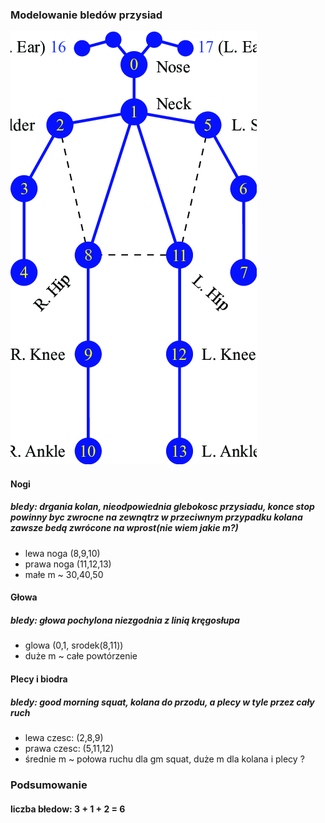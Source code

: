 ### Modelowanie bledów przysiad

![Image](coco)
#### Nogi 
##### bledy: drgania kolan, nieodpowiednia glebokosc przysiadu, konce stop powinny byc zwrocne na zewnątrz w przeciwnym przypadku kolana zawsze bedą zwrócone na wprost(nie wiem jakie m?)
- lewa noga (8,9,10)
- prawa noga (11,12,13)
- małe m ~ 30,40,50
#### Głowa
##### bledy: głowa pochylona niezgodnia z linią kręgosłupa
- glowa (0,1, srodek(8,11)) 
- duże m ~ całe powtórzenie

#### Plecy i biodra
##### bledy: good morning squat, kolana do przodu, a plecy w tyle przez cały ruch
- lewa czesc: (2,8,9)
- prawa czesc: (5,11,12)
- średnie m ~ połowa ruchu dla gm squat, duże m dla kolana i plecy ?

### Podsumowanie
#### liczba błedow: 3 + 1 + 2 = 6